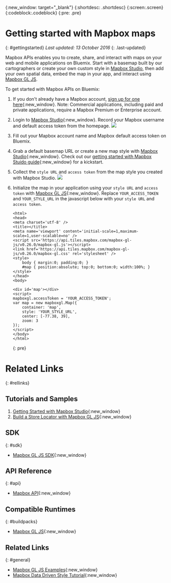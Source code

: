 {:new_window: target="_blank"}
{:shortdesc: .shortdesc}
{:screen:.screen}
{:codeblock:.codeblock}
{:pre: .pre}

# Getting started with Mapbox maps
{: #gettingstarted}
*Last updated: 13 October 2016*
{: .last-updated}

Mapbox APIs enables you to create, share, and interact with maps on your web and mobile applications on Bluemix. Start with a basemap built by our cartographers or create your own custom style in [Mapbox Studio](www.mapbox.com/studio), then add your own spatial data, embed the map in your app, and interact using [Mapbox GL JS](https://www.mapbox.com/mapbox-gl-js/api/).

To get started with Mapbox APIs on Bluemix:

1. If you don't already have a Mapbox account, [sign up for one here](https://www.mapbox.com/studio/signup/?path=%2Faccount%2Fapps%2F){:new_window}. Note: Commercial applications, including paid and private applications, require a Mapbox Premium or Enterprise account.
2. Login to [Mapbox Studio](https://www.mapbox.com/studio/){:new_window}. Record your Mapbox username and default access token from the homepage.
    ![](https://cl.ly/261A3p2P1i3S/download/Image%202016-10-13%20at%205.03.20%20PM.png)
3. Fill out your Mapbox account name and Mapbox default access token on Bluemix.
4. Grab a default basemap URL or create a new map style with [Mapbox Studio](https://www.mapbox.com/studio/styles/){:new_window}. Check out our [getting started with Mapbox Stuido guide](https://www.mapbox.com/help/getting-started-mapbox-studio-1/){:new_window} for a kickstart.
5. Collect the `style URL` and `access token` from the map style you created with Mapbox Studio.
    ![](https://cl.ly/140D1f2I0P1v/download/Image%202016-10-13%20at%205.09.42%20PM.png)
6. Initialize the map in your application using your `style URL` and `access token` with [Mapbox GL JS](https://www.mapbox.com/mapbox-gl-js/example/custom-style-id/){:new_window}. Replace `YOUR_ACCESS_TOKEN` and `YOUR_STYLE_URL` in the javascript below with your `style URL` and `access token`.

	```
    <html>
    <head>
    <meta charset='utf-8' />
    <title></title>
    <meta name='viewport' content='initial-scale=1,maximum-scale=1,user-scalable=no' />
    <script src='https://api.tiles.mapbox.com/mapbox-gl-js/v0.26.0/mapbox-gl.js'></script>
    <link href='https://api.tiles.mapbox.com/mapbox-gl-js/v0.26.0/mapbox-gl.css' rel='stylesheet' />
    <style>
        body { margin:0; padding:0; }
        #map { position:absolute; top:0; bottom:0; width:100%; }
    </style>
    </head>
    <body>

    <div id='map'></div>
    <script>
    mapboxgl.accessToken = 'YOUR_ACCESS_TOKEN';
    var map = new mapboxgl.Map({
        container: 'map', 
        style: 'YOUR_STYLE_URL',
        center: [-77.38, 39],
        zoom: 3
    });
    </script>
    </body>
    </html>
	```
	{: pre}

# Related Links

{: #rellinks}

## Tutorials and Samples

1. [Getting Started with Mapbox Studio](https://www.mapbox.com/help/getting-started-mapbox-studio-1/){:new_window}
2. [Build a Store Locator with Mapbox GL JS](https://www.mapbox.com/help/building-a-store-locator/){:new_window}

## SDK
{: #sdk}

* [Mapbox GL JS SDK](https://www.mapbox.com/mapbox-gl-js/api/){:new_window}

## API Reference
{: #api}

* [Mapbox API](https://www.mapbox.com/api-documentation/#styles){:new_window}

## Compatible Runtimes
{: #buildpacks}

* [Mapbox GL JS](https://www.mapbox.com/mapbox-gl-js/api/){:new_window}

## Related Links
{: #general}

* [Mapbox GL JS Examples](https://www.mapbox.com/mapbox-gl-js/examples/){:new_window}
* [Mapbox Data Driven Style Tutorial](https://www.mapbox.com/help/gl-dds-ref/){:new_window}
